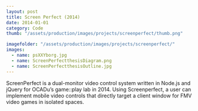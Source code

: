 ```yaml
---
layout: post
title: Screen Perfect (2014)
date: 2014-01-01
category: Code
thumb: "/assets/production/images/projects/screenperfect/thumb.png"

imagefolder: "/assets/production/images/projects/screenperfect/"
images:
  - name: psXXYborg.jpg
  - name: ScreenPerfectthesisDiagram.png
  - name: ScreenPerfectthesisOutline.jpg
---
```


ScreenPerfect is a dual-monitor video control system written in Node.js and jQuery for OCADu’s game::play lab in 2014. Using Screenperfect, a user can implement mobile video controls that directly target a client window for FMV video games in isolated spaces.